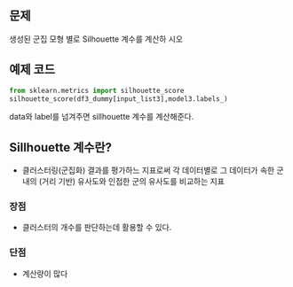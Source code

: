 ## 문제
생성된 군집 모형 별로 Silhouette 계수를 계산하 시오
 
## 예제 코드

```python
from sklearn.metrics import silhouette_score
silhouette_score(df3_dummy[input_list3],model3.labels_)
```
data와 label를 넘겨주면 sillhouette 계수를 계산해준다.

## Sillhouette 계수란?
- 클러스터링(군집화) 결과를 평가하느 지표로써 각 데이터별로 그 데이터가 속한 군 내의 (거리 기반) 유사도와 인접한 군의 유사도를 비교하는 지표
### 장점
- 클러스터의 개수를 판단하는데 활용할 수 있다.
### 단점
- 계산량이 많다
